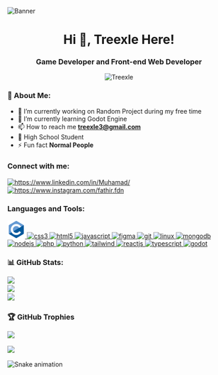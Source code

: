 ![Banner](strongestonecancry-min.png)

<h1 align="center">Hi 👋, Treexle Here!</h1>

<h3 align="center">Game Developer and Front-end Web Developer</h3>

<p align="center">
  <img
    src="https://komarev.com/ghpvc/?username=Treexle&label=Profile%20views&color=0e75b6&style=flat"
    alt="Treexle"
  />
</p>

### 💫 About Me:

- 🔭 I’m currently working on Random Project during my free time
- 🌱 I’m currently learning Godot Engine
- 📫 How to reach me **treexle3@gmail.com**
- 🏫 High School Student
- ⚡ Fun fact **Normal People**

<h3 align="left">Connect with me:</h3>
<p align="left">
  <a
    href="https://www.linkedin.com/in/muhamad-fathir-fardan/"
    target="blank"
    ><img
      align="center"
      src="https://raw.githubusercontent.com/rahuldkjain/github-profile-readme-generator/master/src/images/icons/Social/linked-in-alt.svg"
      alt="https://www.linkedin.com/in/Muhamad/"
      height="30"
      width="40"
  /></a>
  <a
    href="https://www.instagram.com/fathir.fdn"
    target="blank"
    ><img
      align="center"
      src="https://raw.githubusercontent.com/rahuldkjain/github-profile-readme-generator/master/src/images/icons/Social/instagram.svg"
      alt="https://www.instagram.com/fathir.fdn"
      height="30"
      width="40"
  /></a>
</p>

<h3 align="left">Languages and Tools:</h3>
<p align="left">
  <a
    href="https://www.cprogramming.com/"
    target="_blank"
    rel="noreferrer"
  >
    <img
      src="https://raw.githubusercontent.com/devicons/devicon/master/icons/c/c-original.svg"
      alt="c"
      width="40"
      height="40"
    />
  </a>
  <a
    href="https://www.w3schools.com/css/"
    target="_blank"
    rel="noreferrer"
  >
    <img
      src="https://www.vectorlogo.zone/logos/w3_css/w3_css-icon~old.svg"
      alt="css3"
      width="40"
      height="40"
    />
  </a>
  <a
    href="https://www.w3.org/html/"
    target="_blank"
    rel="noreferrer"
  >
    <img
      src="https://www.vectorlogo.zone/logos/w3_html5/w3_html5-icon.svg"
      alt="html5"
      width="40"
      height="40"
    />
  </a>
  <a
    href="https://developer.mozilla.org/en-US/docs/Web/JavaScript"
    target="_blank"
    rel="noreferrer"
  >
    <img
      src="https://www.vectorlogo.zone/logos/javascript/javascript-icon.svg"
      alt="javascript"
      width="40"
      height="40"
    />
  </a>
  <a
    href="https://www.figma.com/"
    target="_blank"
    rel="noreferrer"
  >
    <img
      src="https://www.vectorlogo.zone/logos/figma/figma-icon.svg"
      alt="figma"
      width="40"
      height="40"
    />
  </a>
  <a
    href="https://git-scm.com/"
    target="_blank"
    rel="noreferrer"
  >
    <img
      src="https://www.vectorlogo.zone/logos/git-scm/git-scm-icon.svg"
      alt="git"
      width="40"
      height="40"
    />
  </a>
  <a
    href="https://www.linux.org/"
    target="_blank"
    rel="noreferrer"
  >
    <img
      src="https://www.vectorlogo.zone/logos/linux/linux-icon.svg"
      alt="linux"
      width="40"
      height="40"
    />
  </a>
  <a
    href="https://www.mongodb.com/"
    target="_blank"
    rel="noreferrer"
  >
    <img
      src="https://www.vectorlogo.zone/logos/mongodb/mongodb-icon.svg"
      alt="mongodb"
      width="40"
      height="40"
    />
  </a>
  <a
    href="https://nodejs.org"
    target="_blank"
    rel="noreferrer"
  >
    <img
      src="https://www.vectorlogo.zone/logos/nodejs/nodejs-icon.svg"
      alt="nodejs"
      width="40"
      height="40"
    />
  </a>
  <a
    href="https://www.php.net"
    target="_blank"
    rel="noreferrer"
  >
    <img
      src="https://www.vectorlogo.zone/logos/php/php-icon.svg"
      alt="php"
      width="40"
      height="40"
    />
  </a>
  <a
    href="https://www.python.org"
    target="_blank"
    rel="noreferrer"
  >
    <img
      src="https://www.vectorlogo.zone/logos/python/python-icon.svg"
      alt="python"
      width="40"
      height="40"
    />
  </a>
  <a
    href="https://tailwindcss.com/"
    target="_blank"
    rel="noreferrer"
  >
    <img
      src="https://www.vectorlogo.zone/logos/tailwindcss/tailwindcss-icon.svg"
      alt="tailwind"
      width="40"
      height="40"
    />
  </a>
    <a
    href="https://react.dev/learn"
    target="_blank"
    rel="noreferrer"
  >
    <img
      src="https://www.vectorlogo.zone/logos/reactjs/reactjs-icon.svg"
      alt="reactjs"
      width="40"
      height="40"
    />
  </a>
  <a
    href="https://www.typescriptlang.org/"
    target="_blank"
    rel="noreferrer"
  >
    <img
      src="https://www.vectorlogo.zone/logos/typescriptlang/typescriptlang-icon.svg"
      alt="typescript"
      width="40"
      height="40"
    />
  </a>
  <a
    href="https://godotengine.org/"
    target="_blank"
    rel="noreferrer"
  >
    <img
      src="https://www.vectorlogo.zone/logos/godotengine/godotengine-icon.svg"
      alt="godot"
      width="40"
      height="40"
    />
  </a>
</p>

### 📊 GitHub Stats:

![](https://github-readme-stats.vercel.app/api?username=Treexle&theme=react&hide_border=false&include_all_commits=true&count_private=true)<br/>
![](https://nirzak-streak-stats.vercel.app/?user=Treexle&theme=react&hide_border=false)<br/>
![](https://github-readme-stats.vercel.app/api/top-langs/?username=Treexle&theme=react&hide_border=false&include_all_commits=true&count_private=true&layout=compact)

### 🏆 GitHub Trophies

![](https://github-profile-trophy.vercel.app/?username=Treexle&theme=react&no-frame=false&no-bg=true&margin-w=4)

[![](https://visitcount.itsvg.in/api?id=Treexles&icon=2&color=3)](https://visitcount.itsvg.in)

<img src="https://raw.githubusercontent.com/Treexle/Treexle/output/snake.svg" alt="Snake animation" />

###
